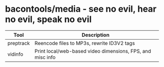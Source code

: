 bacontools/media - see no evil, hear no evil, speak no evil
===========================================================

| Tool             | Description                                             |
|------------------|---------------------------------------------------------|
| preptrack        | Reencode files to MP3s, rewrite ID3V2 tags              |
| vidinfo          | Print local/web-based video dimensions, FPS, and misc info |
